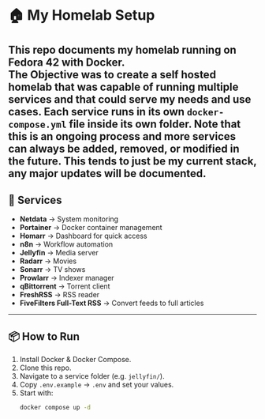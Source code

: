# 🏠 My Homelab Setup

This repo documents my **homelab running on Fedora 42** with **Docker**.  
The Objective was to create a self hosted homelab that was capable of running multiple services and that could serve my needs and use cases.
Each service runs in its own `docker-compose.yml` file inside its own folder.
Note that this is an ongoing process and more services can always be added, removed, or modified in the future. This tends to just be my current stack, any major updates will be documented.
---

## 🚀 Services

- **Netdata** → System monitoring
- **Portainer** → Docker container management
- **Homarr** → Dashboard for quick access
- **n8n** → Workflow automation
- **Jellyfin** → Media server
- **Radarr** → Movies
- **Sonarr** → TV shows
- **Prowlarr** → Indexer manager
- **qBittorrent** → Torrent client
- **FreshRSS** → RSS reader
- **FiveFilters Full-Text RSS** → Convert feeds to full articles

---

## 📦 How to Run
1. Install Docker & Docker Compose.
2. Clone this repo.
3. Navigate to a service folder (e.g. `jellyfin/`).
4. Copy `.env.example` → `.env` and set your values.
5. Start with:
   ```bash
   docker compose up -d
